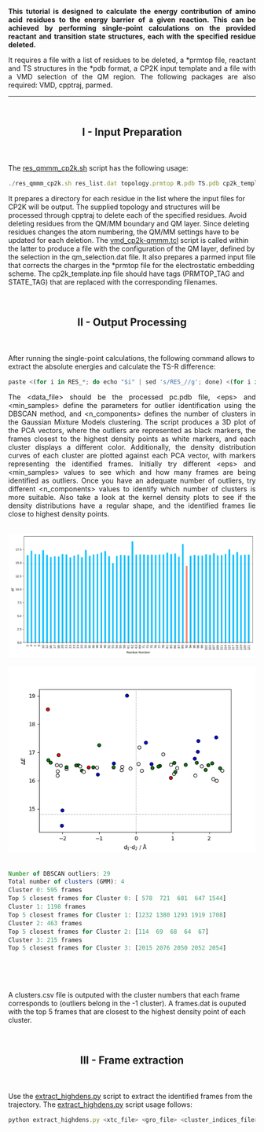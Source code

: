 <p align="justify"><b>This tutorial is designed to calculate the energy contribution of amino acid residues to the energy barrier of a given reaction. This can be achieved by performing single-point calculations on the provided reactant and transition state structures, each with the specified residue deleted. </b></p>

<p align="justify"> It requires a file with a list of residues to be deleted, a *prmtop file, reactant and TS structures in the *pdb format, a CP2K input template and a file with a VMD selection of the QM region. The following packages are also required: VMD, cpptraj, parmed. </p>

---

<br>
<h2> <p align="center"> <b>I - Input Preparation </b> </p></h2>

<br/>

The <a href="https://arvpinto.github.io/enzyme_ts_macrodipole_cp2k/res_qmmm_cp2k.sh" target="_blank">res_qmmm_cp2k.sh</a> script has the following usage:

```js
./res_qmmm_cp2k.sh res_list.dat topology.prmtop R.pdb TS.pdb cp2k_template.inp qm_selection.dat
```
It prepares a directory for each residue in the list where the input files for CP2K will be output. The supplied topology and structures will be processed through cpptraj to delete each of the specified residues. Avoid deleting residues from the QM/MM boundary and QM layer. Since deleting residues changes the atom numbering, the QM/MM settings have to be updated for each deletion. The <a href="https://arvpinto.github.io/enzyme_ts_macrodipole_cp2k/vmd_cp2k-qmmm.tcl" target="_blank">vmd_cp2k-qmmm.tcl</a> script is called within the latter to produce a file with the configuration of the QM layer, defined by the selection in the qm_selection.dat file. It also prepares a parmed input file that corrects the charges in the *prmtop file for the electrostatic embedding scheme. The cp2k_template.inp file should have tags (PRMTOP_TAG and STATE_TAG) that are replaced with the corresponding filenames. 

<br/>

<h2> <p align="center"> <b>II - Output Processing</b> </p></h2>

<br/>

After running the single-point calculations, the following command allows to extract the absolute energies and calculate the TS-R difference:

```js
paste <(for i in RES_*; do echo "$i" | sed 's/RES_//g'; done) <(for i in RES_*; do echo $(grep "Total FORCE" "$i"/res_qmmm_TS.out | tail -n -1) ; done | awk '{print $9}') <(for i in RES_*; do echo $(grep "Total FORCE" "$i"/res_qmmm_R.out | tail -n -1) ; done | awk '{print $9}') | awk '{print $1,($2-$3)*627.509-14.8}' | sort -n -k1,1 > energy_differences.dat
```
<p align="justify">The &lt;data_file&gt; should be the processed pc.pdb file, &lt;eps&gt; and &lt;min_samples&gt; define the parameters for outlier identification using the DBSCAN method, and &lt;n_components&gt; defines the number of clusters in the Gaussian Mixture Models clustering. The script produces a 3D plot of the PCA vectors, where the outliers are represented as black markers, the frames closest to the highest density points as white markers, and each cluster displays a different color. Additionally, the density distribution curves of each cluster are plotted against each PCA vector, with markers representing the identified frames.
Initially try different &lt;eps&gt; and &lt;min_samples&gt; values to see which and how many frames are being identified as outliers.
Once you have an adequate number of outliers, try different &lt;n_components&gt; values to identify which number of clusters is more suitable.
Also take a look at the kernel density plots to see if the density distributions have a regular shape, and the identified frames lie close to highest density points. </p>
<br/>

<div align="center">
    <img src="bar_plot.png">
</div>
<br/>

<div align="center">
    <img src="marker_plot.png">
</div>
<br/>

```js
Number of DBSCAN outliers: 29
Total number of clusters (GMM): 4
Cluster 0: 595 frames
Top 5 closest frames for Cluster 0: [ 578  721  681  647 1544]
Cluster 1: 1198 frames
Top 5 closest frames for Cluster 1: [1232 1380 1293 1919 1708]
Cluster 2: 463 frames
Top 5 closest frames for Cluster 2: [114  69  68  64  67]
Cluster 3: 215 frames
Top 5 closest frames for Cluster 3: [2015 2076 2050 2052 2054]
```

<br>

<br>
<br/>

A clusters.csv file is outputed with the cluster numbers that each frame corresponds to (outliers belong in the -1 cluster).
A frames.dat is ouputed with the top 5 frames that are closest to the highest density point of each cluster.

<br>
<h2> <p align="center"> <b>III - Frame extraction</b> </p></h2>

<br/>

Use the <a href="https://arvpinto.github.io/3D_clustering_PCA/extract_highdens.py" target="_blank">extract_highdens.py</a> script to extract the identified frames from the trajectory.
The <a href="https://arvpinto.github.io/3D_clustering_PCA/extract_highdens.py" target="_blank">extract_highdens.py</a> script usage follows:

```js
python extract_highdens.py <xtc_file> <gro_file> <cluster_indices_file> <output_prefix>
```






